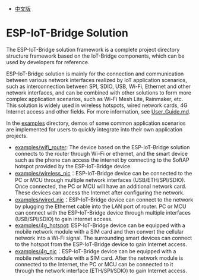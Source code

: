 - [中文版](README_CN.md)

# ESP-IoT-Bridge Solution

The ESP-IoT-Bridge solution framework is a complete project directory structure framework based on the IoT-Bridge components, which can be used by developers for reference.

ESP-IoT-Bridge solution is mainly for the connection and communication between various network interfaces realized by IoT application scenarios, such as interconnection between SPI, SDIO, USB, Wi-Fi, Ethernet and other network interfaces, and can be combined with other solutions to form more complex application scenarios, such as Wi-Fi Mesh Lite, Rainmaker, etc. This solution is widely used in wireless hotspots, wired network cards, 4G Internet access and other fields. For more information, see [User_Guide.md](components/iot_bridge/User_Guide.md).

In the [examples](examples) directory, demos of some common application scenarios are implemented for users to quickly integrate into their own application projects.

- [examples/wifi_router](examples/wifi_router): The device based on the ESP-IoT-Bridge solution connects to the router through Wi-Fi or ethernet, and the smart device such as the phone can access the internet by connecting to the SoftAP hotspot provided by the ESP-IoT-Bridge device.
- [examples/wireless_nic](examples/wireless_nic)：ESP-IoT-Bridge device can be connected to the PC or MCU through multiple network interfaces (USB/ETH/SPI/SDIO). Once connected, the PC or MCU will have an additional network card. These devices can access the Internet after configuring the network.
- [examples/wired_nic](examples/wired_nic)：ESP-IoT-Bridge device can connect to the network by plugging the Ethernet cable into the LAN port of router. PC or MCU can connect with the ESP-IoT-Bridge device through multiple interfaces (USB/SPI/SDIO) to gain internet access.
- [examples/4g_hotspot](examples/4g_hotspot): ESP-IoT-Bridge device can be equipped with a mobile network module with a SIM card and then convert the cellular network into a Wi-Fi signal. The surrounding smart devices can connect to the hotspot from the ESP-IoT-Bridge device to gain Internet access.
- [examples/4g_nic](examples/4g_nic)：ESP-IoT-Bridge device can be equipped with a mobile network module with a SIM card. After the network module is connected to the Internet, the PC or MCU can be connected to it through the network interface (ETH/SPI/SDIO) to gain Internet access.
